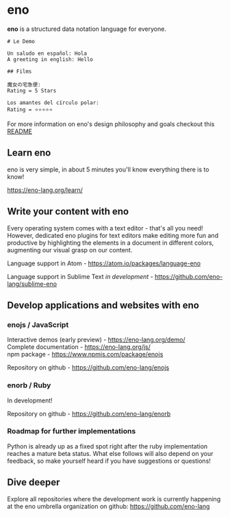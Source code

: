 # eno

**eno** is a structured data notation language for everyone.

```eno
# Le Demo

Un saludo en español: Hola
A greeting in english: Hello

## Films

魔女の宅急便:
Rating = 5 Stars

Los amantes del círculo polar:
Rating = ⭐⭐⭐⭐⭐   
```

For more information on eno's design philosophy and goals checkout this [README](https://github.com/eno-lang/eno/blob/master/README.md)

## Learn eno

eno is very simple, in about 5 minutes you'll know everything there is to know!

<https://eno-lang.org/learn/>

## Write your content with eno

Every operating system comes with a text editor - that's all you need! However, dedicated eno plugins for text editors make editing more fun and productive by highlighting the elements in a document in different colors, augmenting our visual grasp on our content.


Language support in Atom - <https://atom.io/packages/language-eno>  

Language support in Sublime Text *in development* - <https://github.com/eno-lang/sublime-eno>  

## Develop applications and websites with eno

### enojs / JavaScript

Interactive demos (early preview) - <https://eno-lang.org/demo/>  
Complete documentation - <https://eno-lang.org/js/>  
npm package - <https://www.npmjs.com/package/enojs>

Repository on github - <https://github.com/eno-lang/enojs>  

### enorb / Ruby

In development!

Repository on github - <https://github.com/eno-lang/enorb>  

### Roadmap for further implementations

Python is already up as a fixed spot right after the ruby implementation
reaches a mature beta status. What else follows will also depend on your
feedback, so make yourself heard if you have suggestions or questions!

## Dive deeper

Explore all repositories where the development work is currently happening at the eno umbrella organization on github: <https://github.com/eno-lang>
